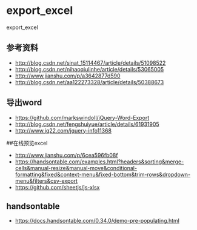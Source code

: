 # export_excel
export_excel
## 参考资料
* http://blog.csdn.net/sinat_15114467/article/details/51098522
* http://blog.csdn.net/nihaoqiulinhe/article/details/53065005
* http://www.jianshu.com/p/a3642877d590
* http://blog.csdn.net/aa122273328/article/details/50388673

## 导出word
* https://github.com/markswindoll/jQuery-Word-Export
* http://blog.csdn.net/fengshuiyue/article/details/61931905
* http://www.jq22.com/jquery-info11368

##在线预览excel
* http://www.jianshu.com/p/6cea596fb08f
* https://handsontable.com/examples.html?headers&sorting&merge-cells&manual-resize&manual-move&conditional-formatting&fixed&context-menu&fixed-bottom&trim-rows&dropdown-menu&filters&csv-export
* https://github.com/sheetjs/js-xlsx

## handsontable
* https://docs.handsontable.com/0.34.0/demo-pre-populating.html
